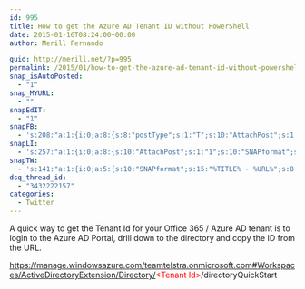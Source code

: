```yaml
---
id: 995
title: How to get the Azure AD Tenant ID without PowerShell
date: 2015-01-16T08:24:00+00:00
author: Merill Fernando

guid: http://merill.net/?p=995
permalink: /2015/01/how-to-get-the-azure-ad-tenant-id-without-powershell/
snap_isAutoPosted:
  - "1"
snap_MYURL:
  - ""
snapEdIT:
  - "1"
snapFB:
  - 's:208:"a:1:{i:0;a:8:{s:8:"postType";s:1:"T";s:10:"AttachPost";s:1:"2";s:10:"SNAPformat";s:10:"%FULLTEXT%";s:9:"isAutoImg";s:1:"A";s:8:"imgToUse";s:0:"";s:9:"isAutoURL";s:1:"A";s:8:"urlToUse";s:0:"";s:4:"doFB";i:0;}}";'
snapLI:
  - 's:257:"a:1:{i:0;a:8:{s:10:"AttachPost";s:1:"1";s:10:"SNAPformat";s:41:"New post has been published on %SITENAME%";s:11:"SNAPformatT";s:14:"{Blog} %TITLE%";s:9:"isAutoImg";s:1:"A";s:8:"imgToUse";s:0:"";s:9:"isAutoURL";s:1:"A";s:8:"urlToUse";s:0:"";s:4:"doLI";i:0;}}";'
snapTW:
  - 's:141:"a:1:{i:0;a:5:{s:10:"SNAPformat";s:15:"%TITLE% - %URL%";s:8:"attchImg";s:1:"1";s:9:"isAutoImg";s:1:"A";s:8:"imgToUse";s:0:"";s:4:"doTW";i:0;}}";'
dsq_thread_id:
  - "3432222157"
categories:
  - Twitter
---
```

A quick way to get the Tenant Id for your Office 365 / Azure AD tenant is to login to the Azure AD Portal, drill down to the directory and copy the ID from the URL.

https://manage.windowsazure.com/teamtelstra.onmicrosoft.com#Workspaces/ActiveDirectoryExtension/Directory/<span style="color: #ff0000;">&lt;Tenant Id&gt;</span>/directoryQuickStart